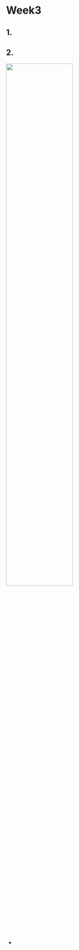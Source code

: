 # Week3

## 1. 




## 2. 

  <img src="https://github.com/user-attachments/assets/e309150e-3834-4dbc-ae7e-140b1e3da51d" width="60%">


- 

